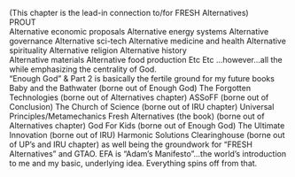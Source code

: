 (This chapter is the lead-in connection to/for FRESH Alternatives)  
PROUT  
Alternative economic proposals 
Alternative energy systems 
Alternative governance 
Alternative sci-tech 
Alternative medicine and health 
Alternative spirituality 
Alternative religion 
Alternative history  
Alternative materials 
Alternative food production Etc Etc  ...however...all the while emphasizing the centrality of God.   
“Enough God” & Part 2 is basically the fertile ground for my future books Baby and the Bathwater (borne out of Enough God) The Forgotten Technologies (borne out of Alternatives chapter) 
ASSoFF (borne out of Conclusion) 
The Church of Science (borne out of IRU chapter) 
Universal Principles/Metamechanics 
Fresh Alternatives (the book) (borne out of Alternatives chapter) 
God For Kids (borne out of Enough God) 
The Ultimate Innovation (borne out of IRU) 
Harmonic Solutions Clearinghouse (borne out of UP’s and IRU chapter)  as well being the groundwork for “FRESH Alternatives” and GTAO.  EFA is “Adam’s Manifesto”...the world’s introduction to me and my basic, underlying idea. Everything spins off from that.  